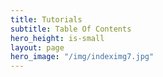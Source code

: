```yaml
---
title: Tutorials
subtitle: Table Of Contents
hero_height: is-small
layout: page
hero_image: "/img/indeximg7.jpg"
---
```


